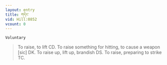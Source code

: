 ```yaml
---
layout: entry
title: གདེང་
vid: Hill:0852
vcount: 0
---
```

`Voluntary` 
> To raise, to lift CD\.
 To raise something for hitting, to cause a weapon [sic] DK\.
 To raise up, lift up, brandish DS\.
 To raise, preparing to strike TC\.

